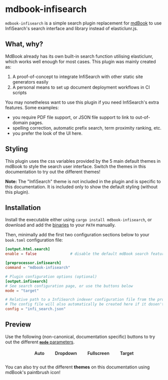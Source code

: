 # mdbook-infisearch

`mdbook-infisearch` is a simple search plugin replacement for [mdBook](https://github.com/rust-lang/mdBook) to use InfiSearch's search interface and library instead of elasticlunr.js.

## What, why?

MdBook already has its own built-in search function utilising elasticlunr, which works well enough for most cases. This plugin was mainly created as:
1. A proof-of-concept to integrate InfiSearch with other static site generators easily
2. A personal means to set up document deployment workflows in CI scripts

You may nonetheless want to use this plugin if you need InfiSearch's extra features. Some examples:
- you require PDF file support, or JSON file support to link to out-of-domain pages.
- spelling correction, automatic prefix search, term proximity ranking, etc.
- you prefer the look of the UI here.

## Styling

This plugin uses the css variables provided by the 5 main default themes in mdBook to style the search user interface. Switch the themes in this documentation to try out the different themes!

**Note:** The "InfiSearch" theme is not included in the plugin and is specific to this documentation. It is included only to show the default styling (without this plugin).

## Installation

Install the executable either using `cargo install mdbook-infisearch`, or download and add the [binaries](https://github.com/ang-zeyu/infisearch/releases) to your `PATH` manually.

Then, minimally add the first two configuration sections below to your `book.toml` configuration file:

```toml
[output.html.search]
enable = false               # disable the default mdBook search feature implementation

[preprocessor.infisearch]
command = "mdbook-infisearch"

# Plugin configuration options (optional)
[output.infisearch]
# See search configuration page, or use the buttons below
mode = "target"

# Relative path to a InfiSearch indexer configuration file from the project directory.
# The config file will also automatically be created here if it dosen't exist.
config = "infi_search.json"
```

## Preview

Use the following (non-canonical, documentation specific) buttons to try out the different [**`mode`** parameters](search_configuration.md#ui-mode).

<style>
    .demo-btn {
        padding: 5px 9px;
        margin: 0 8px 8px 8px;
        border: 2px solid var(--sidebar-bg) !important;
        border-radius: 10px;
        transition: all 0.15s linear;
        color: var(--fg) !important;
        text-decoration: none !important;
        font-weight: 600 !important;
    }

    .demo-btn:hover {
        color: var(--sidebar-fg) !important;
        background: var(--sidebar-bg) !important;
    }

    .demo-btn:active {
        color: var(--sidebar-active) !important;
    }
</style>

<div style="display: flex; justify-content: center; flex-wrap: wrap;">
    <a class="demo-btn" href="?mode=auto">Auto</a>
    <a class="demo-btn" href="?mode=dropdown">Dropdown</a>
    <a class="demo-btn" href="?mode=fullscreen">Fullscreen</a>
    <a class="demo-btn" href="?mode=target">Target</a>
</div>

You can also try out the different **themes** on this documentation using mdBook's paintbrush icon!
